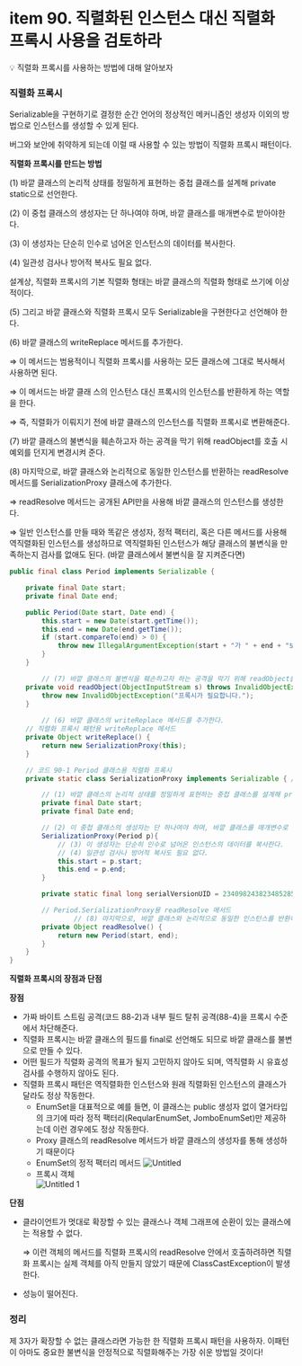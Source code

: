 # item 90. 직렬화된 인스턴스 대신 직렬화 프록시 사용을 검토하라

<aside>
💡 직렬화 프록시를 사용하는 방법에 대해 알아보자

</aside>

### 직렬화 프록시

Serializable을 구현하기로 결정한 순간 언어의 정상적인 메커니즘인 생성자 이외의 방법으로 인스턴스를 생성할 수 있게 된다.

버그와 보안에 취약하게 되는데 이럴 때 사용할 수 있는 방법이 직렬화 프록시 패턴이다.

**직렬화 프록시를 만드는 방법**

(1) 바깥 클래스의 논리적 상태를 정밀하게 표현하는 중첩 클래스를 설계해 private static으로 선언한다.

(2) 이 중첩 클래스의 생성자는 단 하나여야 하며, 바깥 클래스를 매개변수로 받아야한다. 

(3) 이 생성자는 단순히 인수로 넘어온 인스턴스의 데이터를 복사한다.

(4) 일관성 검사나 방어적 복사도 필요 없다.

설계상, 직렬화 프록시의 기본 직렬화 형태는 바깥 클래스의 직렬화 형태로 쓰기에 이상적이다.

(5) 그리고 바깥 클래스와 직렬화 프록시 모두 Serializable을 구현한다고 선언해야 한다.

(6) 바깥 클래스의 writeReplace 메서드를 추가한다. 

⇒ 이 메서드는 범용적이니 직렬화 프록시를 사용하는 모든 클래스에 그대로 복사해서 사용하면 된다.

⇒ 이 메서드는 바깥 클래 스의 인스턴스 대신 프록시의 인스턴스를 반환하게 하는 역할을 한다.

⇒ 즉, 직렬화가 이뤄지기 전에 바깥 클래스의 인스턴스를 직렬화 프록시로 변환해준다.

(7) 바깥 클래스의 불변식을 훼손하고자 하는 공격을 막기 위해 readObject를 호출 시 예외를 던지게 변경시켜 준다.

(8) 마지막으로, 바깥 클래스와 논리적으로 동일한 인스턴스를 반환하는 readResolve 메서드를 SerializationProxy 클래스에 추가한다.

⇒ readResolve 메서드는 공개된 API만을 사용해 바깥 클래스의 인스턴스를 생성한다.

⇒ 일반 인스턴스를 만들 때와 똑같은 생성자, 정적 팩터리, 혹은 다른 메서드를 사용해 역직렬화된 인스턴스를 생성하므로 역직렬화된 인스턴스가 해당 클래스의 불변식을 만족하는지 검사를 없애도 된다. (바깥 클래스에서 불변식을 잘 지켜준다면)

```java
public final class Period implements Serializable {

    private final Date start;
    private final Date end;

    public Period(Date start, Date end) {
        this.start = new Date(start.getTime());
        this.end = new Date(end.getTime());
        if (start.compareTo(end) > 0) {
            throw new IllegalArgumentException(start + "가 " + end + "보다 늦다.");
        }
    }

		// (7) 바깥 클래스의 불변식을 훼손하고자 하는 공격을 막기 위해 readObject를 호출 시 예외를 던지게 변경시켜 준다.
    private void readObject(ObjectInputStream s) throws InvalidObjectException {
        throw new InvalidObjectException("프록시가 필요합니다.");
    }
		
		// (6) 바깥 클래스의 writeReplace 메서드를 추가한다.
    // 직렬화 프록시 패턴용 writeReplace 메서드
    private Object writeReplace() {
        return new SerializationProxy(this);
    }

    // 코드 90-1 Period 클래스용 직렬화 프록시
    private static class SerializationProxy implements Serializable { // (5) 그리고 바깥 클래스와 직렬화 프록시 모두 Serializable을 구현한다고 선언해야 한다.

        // (1) 바깥 클래스의 논리적 상태를 정밀하게 표현하는 중첩 클래스를 설계해 private static으로 선언한다.
        private final Date start;
        private final Date end;

        // (2) 이 중첩 클래스의 생성자는 단 하나여야 하며, 바깥 클래스를 매개변수로 받아야한다.
        SerializationProxy(Period p){
            // (3) 이 생성자는 단순히 인수로 넘어온 인스턴스의 데이터를 복사한다.
            // (4) 일관성 검사나 방어적 복사도 필요 없다.
            this.start = p.start;
            this.end = p.end;
        }

        private static final long serialVersionUID = 234098243823485285L; // 아무 값이나 상관 없다. (아이템 87)

        // Period.SerializationProxy용 readResolve 메서드
				// (8) 마지막으로, 바깥 클래스와 논리적으로 동일한 인스턴스를 반환하는 readResolve 메서드를 SerializationProxy 클래스에 추가한다.
        private Object readResolve() {
            return new Period(start, end);
        }
    }
}
```

**직렬화 프록시의 장점과 단점**

**장점**

- 가짜 바이트 스트림 공격(코드 88-2)과 내부 필드 탈취 공격(88-4)을 프록시 수준에서 차단해준다.
- 직렬화 프록시는 바깥 클래스의 필드를 final로 선언해도 되므로 바깥 클래스를 불변으로 만들 수 있다.
- 어떤 필드가 직렬화 공격의 목표가 될지 고민하지 않아도 되며, 역직렬화 시 유효성 검사를 수행하지 않아도 된다.
- 직렬화 프록시 패턴은 역직렬화한 인스턴스와 원래 직렬화된 인스턴스의 클래스가 달라도 정상 작동한다.
    - EnumSet을 대표적으로 예를 들면, 이 클래스는 public 생성자 없이 열거타입의 크기에 따라 정적 팩터리(ReqularEnumSet, JomboEnumSet)만 제공하는데 이런 경우에도 정상 작동한다.
    - Proxy 클래스의 readResolve 메서드가 바깥 클래스의 생성자를 통해 생성하기 때문이다
    - EnumSet의 정적 팩터리 메서드
      ![Untitled](https://github.com/tkdals2317/effective-java/assets/49682056/9c2644bb-2080-4b3e-b47c-c728aa0f5d7d)
    - 프록시 객체\
      ![Untitled 1](https://github.com/tkdals2317/effective-java/assets/49682056/bfd4d713-b620-4daf-891f-662e0b90a25a)

**단점**

- 클라이언트가 멋대로 확장할 수 있는 클래스나 객체 그래프에 순환이 있는 클래스에는 적용할 수 없다.
    
    ⇒ 이런 객체의 메서드를 직렬화 프록시의 readResolve 안에서 호출하려하면 직렬화 프록시는 실제 객체를 아직 만들지 않았기 때문에 ClassCastException이 발생한다.
    
- 성능이 떨어진다.

### 정리

제 3자가 확장할 수 없는 클래스라면 가능한 한 직렬화 프록시 패턴을 사용하자. 이패턴이 아마도 중요한 불변식을 안정적으로 직렬화해주는 가장 쉬운 방법일 것이다!